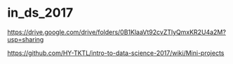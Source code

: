 # in_ds_2017

https://drive.google.com/drive/folders/0B1KlaaVt92cvZTlyQmxKR2U4a2M?usp=sharing

https://github.com/HY-TKTL/intro-to-data-science-2017/wiki/Mini-projects
